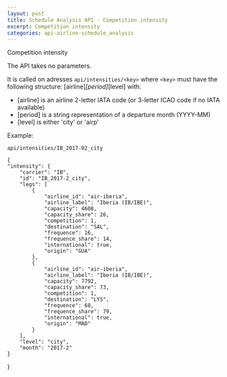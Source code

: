 ```yaml
---
layout: post
title: Schedule Analysis API - Competition intensity
excerpt: Competition intensity
categories: api-airline-schedule_analysis
---
```


Competition intensity

The API takes no parameters.

It is called on adresses <code>api/intensities/&lt;key&gt;</code> where <code>&lt;key&gt;</code> must have the following structure: \[airline\]_\[period\]_\[level\] with:
* \[airline\] is an airline 2-letter IATA code (or 3-letter ICAO code if no IATA available)
* \[period\] is a string representation of a departure month (YYYY-MM)
* \[level\] is either 'city' or 'airp'

Example:

    api/intensities/IB_2017-02_city

    {
    "intensity": {
        "carrier": "IB", 
        "id": "IB_2017-2_city", 
        "legs": [
            {
                "airline_id": "air-iberia", 
                "airline_label": "Iberia (IB/IBE)", 
                "capacity": 4608, 
                "capacity_share": 26, 
                "competition": 1, 
                "destination": "SAL", 
                "frequence": 16, 
                "frequence_share": 14, 
                "international": true, 
                "origin": "GUA"
            }, 
            {
                "airline_id": "air-iberia", 
                "airline_label": "Iberia (IB/IBE)", 
                "capacity": 7792, 
                "capacity_share": 73, 
                "competition": 1, 
                "destination": "LYS", 
                "frequence": 68, 
                "frequence_share": 79, 
                "international": true, 
                "origin": "MAD"
            }
        ], 
        "level": "city", 
        "month": "2017-2"
    }
}
